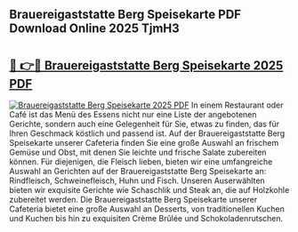 ## Brauereigaststatte Berg Speisekarte PDF Download Online 2025 TjmH3

# <h2><a href="http://gc6wh3i.nevu.top/?p=Brauereigaststatte+Berg+Speisekarte">🔗 👉🔴 Brauereigaststatte Berg Speisekarte 2025 PDF</a></h2>

[![Brauereigaststatte Berg Speisekarte 2025 PDF](https://i.imgur.com/dBaPXMq.png)](http://gc6wh3i.nevu.top/?p=Brauereigaststatte+Berg+Speisekarte)
In einem Restaurant oder Café ist das Menü des Essens nicht nur eine Liste der angebotenen Gerichte, sondern auch eine Gelegenheit für Sie, etwas zu finden, das für Ihren Geschmack köstlich und passend ist. Auf der Brauereigaststatte Berg Speisekarte unserer Cafeteria finden Sie eine große Auswahl an frischem Gemüse und Obst, mit denen Sie leichte und frische Salate zubereiten können. Für diejenigen, die Fleisch lieben, bieten wir eine umfangreiche Auswahl an Gerichten auf der Brauereigaststatte Berg Speisekarte an: Rindfleisch, Schweinefleisch, Huhn und Fisch. Unseren Auserwählten bieten wir exquisite Gerichte wie Schaschlik und Steak an, die auf Holzkohle zubereitet werden. Die Brauereigaststatte Berg Speisekarte unserer Cafeteria bietet eine große Auswahl an Desserts, von traditionellen Kuchen und Kuchen bis hin zu exquisiten Crème Brûlée und Schokoladenrutschen.
